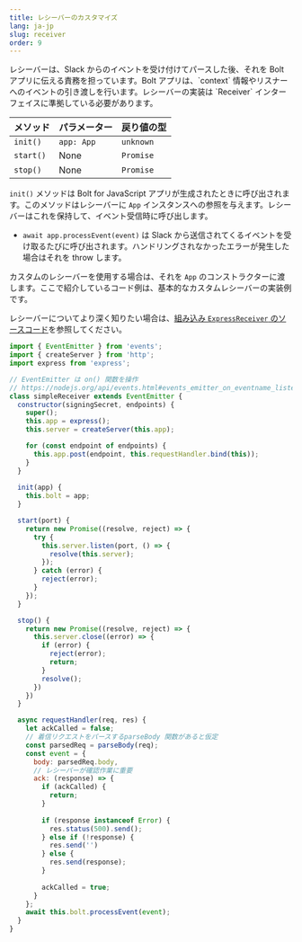 ```yaml
---
title: レシーバーのカスタマイズ
lang: ja-jp
slug: receiver
order: 9
---
```


<div class="section-content">
レシーバーは、Slack からのイベントを受け付けてパースした後、それを Bolt アプリに伝える責務を担っています。Bolt アプリは、`context` 情報やリスナーへのイベントの引き渡しを行います。レシーバーの実装は `Receiver` インターフェイスに準拠している必要があります。

| メソッド      | パラメーター                     | 戻り値の型   |
|--------------|----------------------------------|-------------|
| `init()`     | `app: App`                       | `unknown`   |
| `start()`    | None                             | `Promise`   |
| `stop()`     | None                             | `Promise`   |

`init()` メソッドは Bolt for JavaScript アプリが生成されたときに呼び出されます。このメソッドはレシーバーに `App` インスタンスへの参照を与えます。レシーバーはこれを保持して、イベント受信時に呼び出します。

* `await app.processEvent(event)` は Slack から送信されてくるイベントを受け取るたびに呼び出されます。ハンドリングされなかったエラーが発生した場合はそれを throw します。

カスタムのレシーバーを使用する場合は、それを `App` のコンストラクターに渡します。ここで紹介しているコード例は、基本的なカスタムレシーバーの実装例です。

レシーバーについてより深く知りたい場合は、[組み込み `ExpressReceiver` のソースコード](https://github.com/slackapi/bolt-js/blob/master/src/ExpressReceiver.ts)を参照してください。
</div>

```javascript
import { EventEmitter } from 'events';
import { createServer } from 'http';
import express from 'express';

// EventEmitter は on() 関数を操作
// https://nodejs.org/api/events.html#events_emitter_on_eventname_listener
class simpleReceiver extends EventEmitter {
  constructor(signingSecret, endpoints) {
    super();
    this.app = express();
    this.server = createServer(this.app);

    for (const endpoint of endpoints) {
      this.app.post(endpoint, this.requestHandler.bind(this));
    }
  }
  
  init(app) {
    this.bolt = app;
  }

  start(port) {
    return new Promise((resolve, reject) => {
      try {
        this.server.listen(port, () => {
          resolve(this.server);
        });
      } catch (error) {
        reject(error);
      }
    });
  }

  stop() {
    return new Promise((resolve, reject) => {
      this.server.close((error) => {
        if (error) {
          reject(error);
          return;
        }
        resolve();
      })
    })
  }

  async requestHandler(req, res) {
    let ackCalled = false;
    // 着信リクエストをパースするparseBody 関数があると仮定
    const parsedReq = parseBody(req);
    const event = {
      body: parsedReq.body,
      // レシーバーが確認作業に重要
      ack: (response) => {
        if (ackCalled) {
          return;
        }
        
        if (response instanceof Error) {
          res.status(500).send();
        } else if (!response) {
          res.send('')
        } else {
          res.send(response);
        }
        
        ackCalled = true;
      }
    };
    await this.bolt.processEvent(event);
  }
}
```
